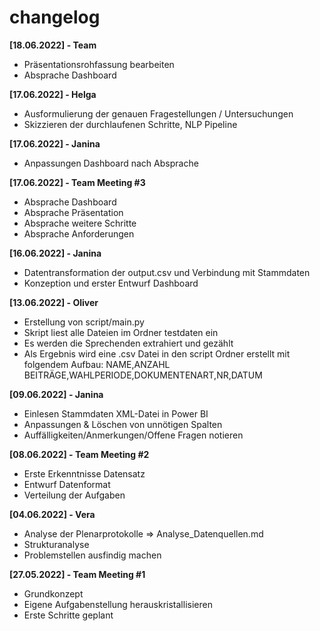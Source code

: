 # changelog

**[18.06.2022] - Team**
* Präsentationsrohfassung bearbeiten
* Absprache Dashboard

**[17.06.2022] - Helga**
* Ausformulierung der genauen Fragestellungen / Untersuchungen 
* Skizzieren der durchlaufenen Schritte, NLP Pipeline

**[17.06.2022] - Janina**
* Anpassungen Dashboard nach Absprache

**[17.06.2022] - Team Meeting #3**
* Absprache Dashboard
* Absprache Präsentation
* Absprache weitere Schritte
* Absprache Anforderungen

**[16.06.2022] - Janina**
* Datentransformation der output.csv und Verbindung mit Stammdaten
* Konzeption und erster Entwurf Dashboard

**[13.06.2022] - Oliver**
* Erstellung von script/main.py
* Skript liest alle Dateien im Ordner testdaten ein
* Es werden die Sprechenden extrahiert und gezählt
* Als Ergebnis wird eine .csv Datei in den script Ordner erstellt mit folgendem Aufbau: NAME,ANZAHL BEITRÄGE,WAHLPERIODE,DOKUMENTENART,NR,DATUM

**[09.06.2022] - Janina**
* Einlesen Stammdaten XML-Datei in Power BI
* Anpassungen & Löschen von unnötigen Spalten
* Auffälligkeiten/Anmerkungen/Offene Fragen notieren

**[08.06.2022] - Team Meeting #2**
* Erste Erkenntnisse Datensatz
* Entwurf Datenformat
* Verteilung der Aufgaben

**[04.06.2022] - Vera**
* Analyse der Plenarprotokolle => Analyse_Datenquellen.md
* Strukturanalyse
* Problemstellen ausfindig machen

**[27.05.2022] - Team Meeting #1**
* Grundkonzept
* Eigene Aufgabenstellung herauskristallisieren
* Erste Schritte geplant
